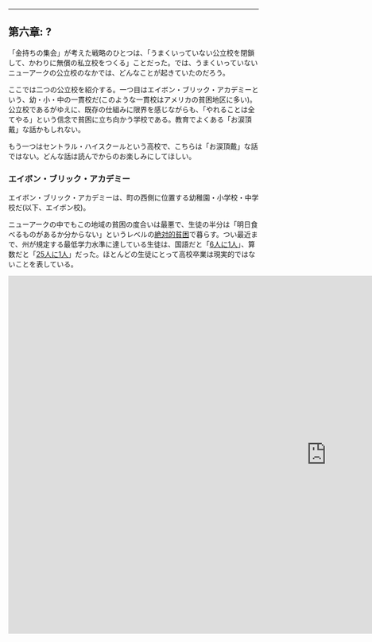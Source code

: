 <hr id="chapter-6" />

## 第六章: ?

「金持ちの集会」が考えた戦略のひとつは、「うまくいっていない公立校を閉鎖して、かわりに無償の私立校をつくる」ことだった。では、うまくいっていないニューアークの公立校のなかでは、どんなことが起きていたのだろう。

ここでは二つの公立校を紹介する。一つ目はエイボン・ブリック・アカデミーという、幼・小・中の一貫校だ(このような一貫校はアメリカの貧困地区に多い)。公立校であるがゆえに、既存の仕組みに限界を感じながらも、「やれることは全てやる」という信念で貧困に立ち向かう学校である。教育でよくある「お涙頂戴」な話かもしれない。

もう一つはセントラル・ハイスクールという高校で、こちらは「お涙頂戴」な話ではない。どんな話は読んでからのお楽しみにしてほしい。

### エイボン・ブリック・アカデミー

エイボン・ブリック・アカデミーは、町の西側に位置する幼稚園・小学校・中学校だ(以下、エイボン校)。

ニューアークの中でもこの地域の貧困の度合いは最悪で、生徒の半分は「明日食べるものがあるか分からない」というレベルの[絶対的貧困](https://goo.gl/B7k68n#e08V53Ga)で暮らす。つい最近まで、州が規定する最低学力水準に達している生徒は、国語だと「[6人に1人](https://goo.gl/B7k68n#e08V53Ga)」、算数だと「[25人に1人](https://goo.gl/B7k68n#e08V53Ga)」だった。ほとんどの生徒にとって高校卒業は現実的ではないことを表している。



<iframe width="1280" height="720" src="https://www.youtube.com/embed/D6hcxsG3yAw" frameborder="0" allowfullscreen></iframe>
